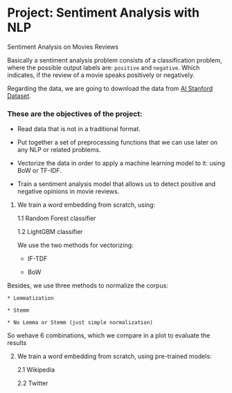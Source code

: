 # Project: Sentiment Analysis with NLP
Sentiment Analysis on Movies Reviews

Basically a sentiment analysis problem consists of a classification problem, where the possible output labels are: `positive` and `negative`. Which indicates, if the review of a movie speaks positively or negatively. 


Regarding the data, we are going to download the data from [AI Stanford Dataset](https://ai.stanford.edu/~amaas/data/sentiment/).

### These are the objectives of the project:

* Read data that is not in a traditional format.

* Put together a set of preprocessing functions that we can use later on any NLP or related problems.

* Vectorize the data in order to apply a machine learning model to it: using BoW or TF-IDF.

* Train a sentiment analysis model that allows us to detect positive and negative opinions in movie reviews.

1. We train a word embedding from scratch, using:

    1.1 Random Forest classifier
    
    1.2 LightGBM classifier

   We use the two methods for vectorizing:

    * IF-TDF

    * BoW

Besides, we use three methods to normalize the corpus:

    * Lemmatization

    * Stemm

    * No Lemma or Stemm (just simple normalization)


So wehave 6 combinations, which we compare in a plot to evaluate the results    
    
    
    
    
    
    
    
    
    
2. We train a word embedding from scratch, using pre-trained models:

    2.1 Wikipedia
    
    2.2 Twitter
